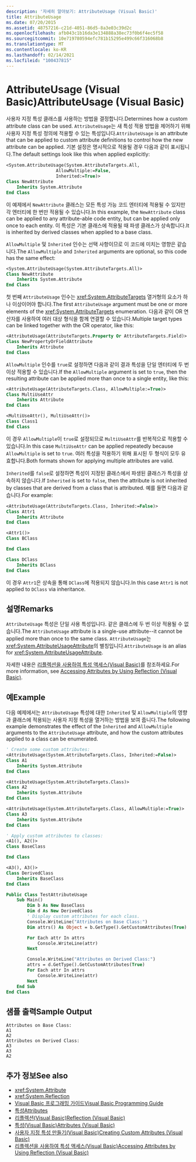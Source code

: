 ```yaml
---
description: '자세히 알아보기: AttributeUsage (Visual Basic)'
title: AttributeUsage
ms.date: 07/20/2015
ms.assetid: 48757216-c21d-4051-86d5-8a3e03c39d2c
ms.openlocfilehash: afb043c1b16da3e134888a38ec73f0b6f4ec5f58
ms.sourcegitcommit: 10e719780594efc781b15295e499c66f316068b8
ms.translationtype: MT
ms.contentlocale: ko-KR
ms.lasthandoff: 02/14/2021
ms.locfileid: "100437815"
---
```

# <a name="attributeusage-visual-basic"></a><span data-ttu-id="da3f0-103">AttributeUsage (Visual Basic)</span><span class="sxs-lookup"><span data-stu-id="da3f0-103">AttributeUsage (Visual Basic)</span></span>

<span data-ttu-id="da3f0-104">사용자 지정 특성 클래스를 사용하는 방법을 결정합니다.</span><span class="sxs-lookup"><span data-stu-id="da3f0-104">Determines how a custom attribute class can be used.</span></span> <span data-ttu-id="da3f0-105">`AttributeUsage`는 새 특성 적용 방법을 제어하기 위해 사용자 지정 특성 정의에 적용할 수 있는 특성입니다.</span><span class="sxs-lookup"><span data-stu-id="da3f0-105">`AttributeUsage` is an attribute that can be applied to custom attribute definitions to control how the new attribute can be applied.</span></span> <span data-ttu-id="da3f0-106">기본 설정은 명시적으로 적용될 경우 다음과 같이 표시됩니다.</span><span class="sxs-lookup"><span data-stu-id="da3f0-106">The default settings look like this when applied explicitly:</span></span>

```vb
<System.AttributeUsage(System.AttributeTargets.All,
                   AllowMultiple:=False,
                   Inherited:=True)>
Class NewAttribute
    Inherits System.Attribute
End Class
```

<span data-ttu-id="da3f0-107">이 예제에서 `NewAttribute` 클래스는 모든 특성 가능 코드 엔터티에 적용될 수 있지만 각 엔터티에 한 번만 적용될 수 있습니다.</span><span class="sxs-lookup"><span data-stu-id="da3f0-107">In this example, the `NewAttribute` class can be applied to any attribute-able code entity, but can be applied only once to each entity.</span></span> <span data-ttu-id="da3f0-108">이 특성은 기본 클래스에 적용될 때 파생 클래스가 상속합니다.</span><span class="sxs-lookup"><span data-stu-id="da3f0-108">It is inherited by derived classes when applied to a base class.</span></span>

<span data-ttu-id="da3f0-109">`AllowMultiple` 및 `Inherited` 인수는 선택 사항이므로 이 코드에 미치는 영향은 같습니다.</span><span class="sxs-lookup"><span data-stu-id="da3f0-109">The `AllowMultiple` and `Inherited` arguments are optional, so this code has the same effect:</span></span>

```vb
<System.AttributeUsage(System.AttributeTargets.All)>
Class NewAttribute
    Inherits System.Attribute
End Class
```

<span data-ttu-id="da3f0-110">첫 번째 `AttributeUsage` 인수는 <xref:System.AttributeTargets> 열거형의 요소가 하나 이상이어야 합니다.</span><span class="sxs-lookup"><span data-stu-id="da3f0-110">The first `AttributeUsage` argument must be one or more elements of the <xref:System.AttributeTargets> enumeration.</span></span> <span data-ttu-id="da3f0-111">다음과 같이 OR 연산자를 사용하여 여러 대상 형식을 함께 연결할 수 있습니다.</span><span class="sxs-lookup"><span data-stu-id="da3f0-111">Multiple target types can be linked together with the OR operator, like this:</span></span>

```vb
<AttributeUsage(AttributeTargets.Property Or AttributeTargets.Field)>
Class NewPropertyOrFieldAttribute
    Inherits Attribute
End Class
```

<span data-ttu-id="da3f0-112">`AllowMultiple` 인수를 `true`로 설정하면 다음과 같이 결과 특성을 단일 엔터티에 두 번 이상 적용할 수 있습니다.</span><span class="sxs-lookup"><span data-stu-id="da3f0-112">If the `AllowMultiple` argument is set to `true`, then the resulting attribute can be applied more than once to a single entity, like this:</span></span>

```vb
<AttributeUsage(AttributeTargets.Class, AllowMultiple:=True)>
Class MultiUseAttr
    Inherits Attribute
End Class

<MultiUseAttr(), MultiUseAttr()>
Class Class1
End Class
```

<span data-ttu-id="da3f0-113">이 경우 `AllowMultiple`이 `true`로 설정되므로 `MultiUseAttr`를 반복적으로 적용할 수 있습니다.</span><span class="sxs-lookup"><span data-stu-id="da3f0-113">In this case `MultiUseAttr` can be applied repeatedly because `AllowMultiple` is set to `true`.</span></span> <span data-ttu-id="da3f0-114">여러 특성을 적용하기 위해 표시된 두 형식이 모두 유효합니다.</span><span class="sxs-lookup"><span data-stu-id="da3f0-114">Both formats shown for applying multiple attributes are valid.</span></span>

<span data-ttu-id="da3f0-115">`Inherited`를 `false`로 설정하면 특성이 지정된 클래스에서 파생된 클래스가 특성을 상속하지 않습니다.</span><span class="sxs-lookup"><span data-stu-id="da3f0-115">If `Inherited` is set to `false`, then the attribute is not inherited by classes that are derived from a class that is attributed.</span></span> <span data-ttu-id="da3f0-116">예를 들면 다음과 같습니다.</span><span class="sxs-lookup"><span data-stu-id="da3f0-116">For example:</span></span>

```vb
<AttributeUsage(AttributeTargets.Class, Inherited:=False)>
Class Attr1
    Inherits Attribute
End Class

<Attr1()>
Class BClass

End Class

Class DClass
    Inherits BClass
End Class
```

<span data-ttu-id="da3f0-117">이 경우 `Attr1`은 상속을 통해 `DClass`에 적용되지 않습니다.</span><span class="sxs-lookup"><span data-stu-id="da3f0-117">In this case `Attr1` is not applied to `DClass` via inheritance.</span></span>

## <a name="remarks"></a><span data-ttu-id="da3f0-118">설명</span><span class="sxs-lookup"><span data-stu-id="da3f0-118">Remarks</span></span>

<span data-ttu-id="da3f0-119">`AttributeUsage` 특성은 단일 사용 특성입니다. 같은 클래스에 두 번 이상 적용될 수 없습니다.</span><span class="sxs-lookup"><span data-stu-id="da3f0-119">The `AttributeUsage` attribute is a single-use attribute--it cannot be applied more than once to the same class.</span></span> <span data-ttu-id="da3f0-120">`AttributeUsage`는 <xref:System.AttributeUsageAttribute>의 별칭입니다.</span><span class="sxs-lookup"><span data-stu-id="da3f0-120">`AttributeUsage` is an alias for <xref:System.AttributeUsageAttribute>.</span></span>

<span data-ttu-id="da3f0-121">자세한 내용은 [리플렉션을 사용하여 특성 액세스(Visual Basic)](accessing-attributes-by-using-reflection.md)를 참조하세요.</span><span class="sxs-lookup"><span data-stu-id="da3f0-121">For more information, see [Accessing Attributes by Using Reflection (Visual Basic)](accessing-attributes-by-using-reflection.md).</span></span>

## <a name="example"></a><span data-ttu-id="da3f0-122">예</span><span class="sxs-lookup"><span data-stu-id="da3f0-122">Example</span></span>

<span data-ttu-id="da3f0-123">다음 예제에서는 `AttributeUsage` 특성에 대한 `Inherited` 및 `AllowMultiple`의 영향과 클래스에 적용되는 사용자 지정 특성을 열거하는 방법을 보여 줍니다.</span><span class="sxs-lookup"><span data-stu-id="da3f0-123">The following example demonstrates the effect of the `Inherited` and `AllowMultiple` arguments to the `AttributeUsage` attribute, and how the custom attributes applied to a class can be enumerated.</span></span>

```vb
' Create some custom attributes:
<AttributeUsage(System.AttributeTargets.Class, Inherited:=False)>
Class A1
    Inherits System.Attribute
End Class

<AttributeUsage(System.AttributeTargets.Class)>
Class A2
    Inherits System.Attribute
End Class

<AttributeUsage(System.AttributeTargets.Class, AllowMultiple:=True)>
Class A3
    Inherits System.Attribute
End Class

' Apply custom attributes to classes:
<A1(), A2()>
Class BaseClass

End Class

<A3(), A3()>
Class DerivedClass
    Inherits BaseClass
End Class

Public Class TestAttributeUsage
    Sub Main()
        Dim b As New BaseClass
        Dim d As New DerivedClass
        ' Display custom attributes for each class.
        Console.WriteLine("Attributes on Base Class:")
        Dim attrs() As Object = b.GetType().GetCustomAttributes(True)

        For Each attr In attrs
            Console.WriteLine(attr)
        Next

        Console.WriteLine("Attributes on Derived Class:")
        attrs = d.GetType().GetCustomAttributes(True)
        For Each attr In attrs
            Console.WriteLine(attr)
        Next
    End Sub
End Class
```

## <a name="sample-output"></a><span data-ttu-id="da3f0-124">샘플 출력</span><span class="sxs-lookup"><span data-stu-id="da3f0-124">Sample Output</span></span>

```console
Attributes on Base Class:
A1
A2
Attributes on Derived Class:
A3
A3
A2
```

## <a name="see-also"></a><span data-ttu-id="da3f0-125">추가 정보</span><span class="sxs-lookup"><span data-stu-id="da3f0-125">See also</span></span>

- <xref:System.Attribute>
- <xref:System.Reflection>
- [<span data-ttu-id="da3f0-126">Visual Basic 프로그래밍 가이드</span><span class="sxs-lookup"><span data-stu-id="da3f0-126">Visual Basic Programming Guide</span></span>](../../index.md)
- [<span data-ttu-id="da3f0-127">특성</span><span class="sxs-lookup"><span data-stu-id="da3f0-127">Attributes</span></span>](../../../../standard/attributes/index.md)
- [<span data-ttu-id="da3f0-128">리플렉션(Visual Basic)</span><span class="sxs-lookup"><span data-stu-id="da3f0-128">Reflection (Visual Basic)</span></span>](../reflection.md)
- [<span data-ttu-id="da3f0-129">특성(Visual Basic)</span><span class="sxs-lookup"><span data-stu-id="da3f0-129">Attributes (Visual Basic)</span></span>](../../../language-reference/attributes.md)
- [<span data-ttu-id="da3f0-130">사용자 지정 특성 만들기(Visual Basic)</span><span class="sxs-lookup"><span data-stu-id="da3f0-130">Creating Custom Attributes (Visual Basic)</span></span>](creating-custom-attributes.md)
- [<span data-ttu-id="da3f0-131">리플렉션을 사용하여 특성 액세스(Visual Basic)</span><span class="sxs-lookup"><span data-stu-id="da3f0-131">Accessing Attributes by Using Reflection (Visual Basic)</span></span>](accessing-attributes-by-using-reflection.md)
